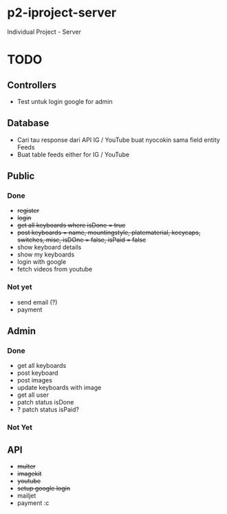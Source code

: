 # p2-iproject-server

Individual Project - Server

# TODO

## Controllers

-   Test untuk login google for admin

## Database

-   Cari tau response dari API IG / YouTube buat nyocokin sama field entity Feeds
-   Buat table feeds either for IG / YouTube

## Public

### Done

-   ~~register~~
-   ~~login~~
-   ~~get all keyboards where isDone = true~~
-   ~~post keyboards = name, mountingstyle, platematerial, kecycaps, switches, misc, isDOne = false, isPaid = false~~
-   show keyboard details
-   show my keyboards
-   login with google
-   fetch videos from youtube

### Not yet

-   send email (?)
-   payment

## Admin

### Done

-   get all keyboards
-   post keyboard
-   post images
-   update keyboards with image
-   get all user
-   patch status isDone
-   ? patch status isPaid?

### Not Yet

## API

-   ~~multer~~
-   ~~imagekit~~
-   ~~youtube~~
-   ~~setup google login~~
-   mailjet
-   payment :c
